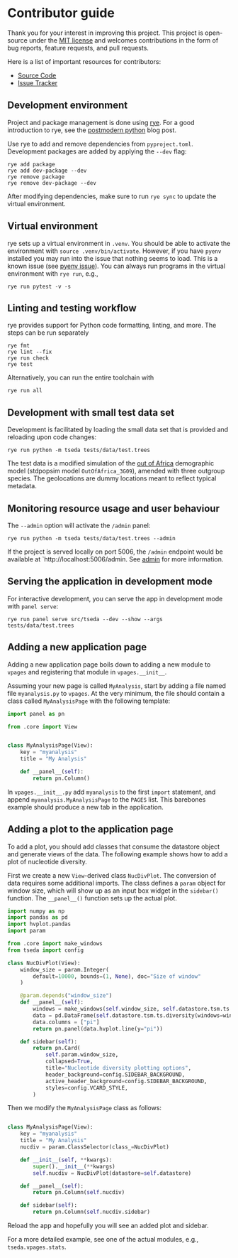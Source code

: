 # Contributor guide

Thank you for your interest in improving this project. This project is
open-source under the [MIT license] and welcomes contributions in the
form of bug reports, feature requests, and pull requests.

Here is a list of important resources for contributors:

- [Source Code]
- [Issue Tracker]

[mit license]: https://opensource.org/licenses/MIT
[source code]: https://github.com/percyfal/tseda
[issue tracker]: https://github.com/percyfal/tseda/issues

## Development environment

Project and package management is done using [rye]. For a good
introduction to rye, see the [postmodern python] blog post.

Use rye to add and remove dependencies from `pyproject.toml`.
Development packages are added by applying the `--dev` flag:

    rye add package
    rye add dev-package --dev
    rye remove package
    rye remove dev-package --dev

After modifying dependencies, make sure to run `rye sync` to update
the virtual environment.

[rye]: https://rye.astral.sh/
[postmodern python]: https://rdrn.me/postmodern-python/

## Virtual environment

rye sets up a virtual environment in `.venv`. You should be able to
activate the environment with `source .venv/bin/activate`. However, if
you have `pyenv` installed you may run into the issue that nothing
seems to load. This is a known issue (see [pyenv issue]). You can
always run programs in the virtual environment with `rye run`, e.g.,

    rye run pytest -v -s

[pyenv issue]: https://github.com/astral-sh/rye/issues/317

## Linting and testing workflow

rye provides support for Python code formatting, linting, and more.
The steps can be run separately

    rye fmt
    rye lint --fix
    rye run check
    rye test

Alternatively, you can run the entire toolchain with

    rye run all

## Development with small test data set

Development is facilitated by loading the small data set that is
provided and reloading upon code changes:

    rye run python -m tseda tests/data/test.trees

The test data is a modified simulation of the [out of Africa]
demographic model (stdpopsim model `OutOfAfrica_3G09`), amended with
three outgroup species. The geolocations are dummy locations meant to
reflect typical metadata.

[out of africa]: https://github.com/popsim-consortium/stdpopsim/blob/main/stdpopsim/catalog/HomSap/demographic_models.py

## Monitoring resource usage and user behaviour

The `--admin` option will activate the `/admin` panel:

    rye run python -m tseda tests/data/test.trees --admin

If the project is served locally on port 5006, the `/admin` endpoint
would be available at `http://localhost:5006/admin. See [admin] for
more information.

[admin]: https://panel.holoviz.org/how_to/profiling/admin.html

## Serving the application in development mode

For interactive development, you can serve the app in development mode
with `panel serve`:

    rye run panel serve src/tseda --dev --show --args tests/data/test.trees

## Adding a new application page

Adding a new application page boils down to adding a new module to
`vpages` and registering that module in `vpages.__init__`.

Assuming your new page is called `MyAnalysis`, start by adding a file
named file `myanalysis.py` to `vpages`. At the very minimum, the file
should contain a class called `MyAnalysisPage` with the following
template:

```python
import panel as pn

from .core import View


class MyAnalysisPage(View):
    key = "myanalysis"
    title = "My Analysis"

    def __panel__(self):
        return pn.Column()
```

In `vpages.__init__.py` add `myanalysis` to the first `import`
statement, and append `myanalysis.MyAnalysisPage` to the `PAGES` list.
This barebones example should produce a new tab in the application.

## Adding a plot to the application page

To add a plot, you should add classes that consume the datastore
object and generate views of the data. The following example shows how
to add a plot of nucleotide diversity.

First we create a new `View`-derived class `NucDivPlot`. The
conversion of data requires some additional imports. The class defines
a `param` object for window size, which will show up as an input box
widget in the `sidebar()` function. The `__panel__()` function sets up
the actual plot.

```python
import numpy as np
import pandas as pd
import hvplot.pandas
import param

from .core import make_windows
from tseda import config

class NucDivPlot(View):
    window_size = param.Integer(
        default=10000, bounds=(1, None), doc="Size of window"
    )

    @param.depends("window_size")
    def __panel__(self):
        windows = make_windows(self.window_size, self.datastore.tsm.ts.sequence_length)
    	data = pd.DataFrame(self.datastore.tsm.ts.diversity(windows=windows))
        data.columns = ["pi"]
        return pn.panel(data.hvplot.line(y="pi"))

    def sidebar(self):
        return pn.Card(
    		self.param.window_size,
    		collapsed=True,
    		title="Nucleotide diversity plotting options",
            header_background=config.SIDEBAR_BACKGROUND,
            active_header_background=config.SIDEBAR_BACKGROUND,
            styles=config.VCARD_STYLE,
        )

```

Then we modify the `MyAnalysisPage` class as follows:

```python

class MyAnalysisPage(View):
    key = "myanalysis"
    title = "My Analysis"
	nucdiv = param.ClassSelector(class_=NucDivPlot)

	def __init__(self, **kwargs):
	    super().__init__(**kwargs)
		self.nucdiv = NucDivPlot(datastore=self.datastore)

    def __panel__(self):
        return pn.Column(self.nucdiv)

	def sidebar(self):
		return pn.Column(self.nucdiv.sidebar)
```

Reload the app and hopefully you will see an added plot and sidebar.

For a more detailed example, see one of the actual modules, e.g.,
`tseda.vpages.stats`.
